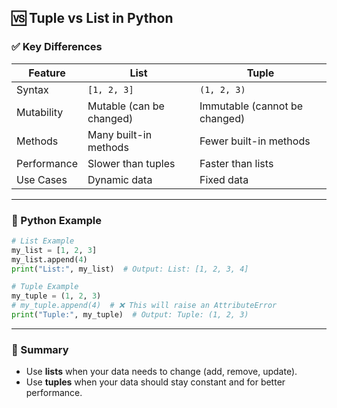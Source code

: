 ## 🆚 Tuple vs List in Python

### ✅ Key Differences

| Feature     | List                     | Tuple                         |
| ----------- | ------------------------ | ----------------------------- |
| Syntax      | `[1, 2, 3]`              | `(1, 2, 3)`                   |
| Mutability  | Mutable (can be changed) | Immutable (cannot be changed) |
| Methods     | Many built-in methods    | Fewer built-in methods        |
| Performance | Slower than tuples       | Faster than lists             |
| Use Cases   | Dynamic data             | Fixed data                    |

---

### 🧪 Python Example

```python
# List Example
my_list = [1, 2, 3]
my_list.append(4)
print("List:", my_list)  # Output: List: [1, 2, 3, 4]

# Tuple Example
my_tuple = (1, 2, 3)
# my_tuple.append(4)  # ❌ This will raise an AttributeError
print("Tuple:", my_tuple)  # Output: Tuple: (1, 2, 3)
```

---

### 📝 Summary

- Use **lists** when your data needs to change (add, remove, update).
- Use **tuples** when your data should stay constant and for better performance.
